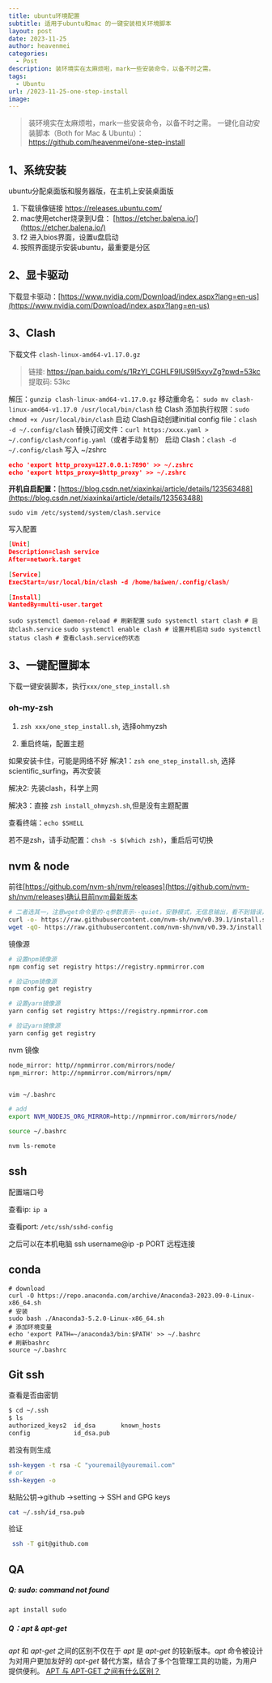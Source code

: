 ```yaml
---
title: ubuntu环境配置
subtitle: 适用于ubuntu和mac 的一键安装相关环境脚本
layout: post
date: 2023-11-25
author: heavenmei
categories:
  - Post
description: 装环境实在太麻烦啦，mark一些安装命令，以备不时之需。
tags:
  - Ubuntu
url: /2023-11-25-one-step-install
image:
---
```



>  装环境实在太麻烦啦，mark一些安装命令，以备不时之需。
>  一键化自动安装脚本（Both for Mac & Ubuntu）： https://github.com/heavenmei/one-step-install
## 1、系统安装

ubuntu分配桌面版和服务器版，在主机上安装桌面版

1. 下载镜像链接 https://releases.ubuntu.com/
2. mac使用etcher烧录到U盘： [https://etcher.balena.io/](https://etcher.balena.io/)
3. f2 进入bios界面，设置u盘启动
4. 按照界面提示安装ubuntu，最重要是分区



## 2、显卡驱动

下载显卡驱动：[https://www.nvidia.com/Download/index.aspx?lang=en-us](https://www.nvidia.com/Download/index.aspx?lang=en-us)



## 3、Clash

下载文件 `clash-linux-amd64-v1.17.0.gz`
> 链接: https://pan.baidu.com/s/1RzYl_CGHLF9IUS9I5xyvZg?pwd=53kc 提取码: 53kc

解压：`gunzip clash-linux-amd64-v1.17.0.gz`
移动重命名： `sudo mv clash-linux-amd64-v1.17.0 /usr/local/bin/clash`
给 Clash 添加执行权限：`sudo chmod +x /usr/local/bin/clash`
启动 Clash自动创建initial config file：`clash -d ~/.config/clash`
替换订阅文件：`curl https:/xxxx.yaml > ~/.config/clash/config.yaml`（或者手动复制）
启动 Clash：`clash -d ~/.config/clash`
写入 ~/zshrc

```json
echo 'export http_proxy=127.0.0.1:7890' >> ~/.zshrc
echo 'export https_proxy=$http_proxy' >> ~/.zshrc
```

**开机自启配置：**[https://blog.csdn.net/xiaxinkai/article/details/123563488](https://blog.csdn.net/xiaxinkai/article/details/123563488)

`sudo vim /etc/systemd/system/clash.service`

写入配置

```json
[Unit]
Description=clash service
After=network.target
 
[Service]
ExecStart=/usr/local/bin/clash -d /home/haiwen/.config/clash/
 
[Install]
WantedBy=multi-user.target
```

`sudo systemctl daemon-reload # 刷新配置` `sudo systemctl start clash # 启动clash.service` `sudo systemctl enable clash # 设置开机启动` `sudo systemctl status clash # 查看clash.service的状态`

## 3、一键配置脚本

下载一键安装脚本，执行`xxx/one_step_install.sh`

### oh-my-zsh

1. `zsh xxx/one_step_install.sh`, 选择ohmyzsh

2. 重启终端，配置主题
    

如果安装卡住，可能是网络不好 解决1：`zsh one_step_install.sh`, 选择scientific_surfing，再次安装

解决2: 先装clash，科学上网

解决3：直接 `zsh install_ohmyzsh.sh`,但是没有主题配置

查看终端：`echo $SHELL`

若不是zsh，请手动配置：`chsh -s $(which zsh)`，重启后可切换

## nvm & node
前往[https://github.com/nvm-sh/nvm/releases](https://github.com/nvm-sh/nvm/releases)确认目前nvm最新版本

```bash
# 二者选其一，注意wget命令里的-q参数表示--quiet，安静模式，无信息输出，看不到错误，也可去掉该参数
curl -o- https://raw.githubusercontent.com/nvm-sh/nvm/v0.39.1/install.sh | bash
wget -qO- https://raw.githubusercontent.com/nvm-sh/nvm/v0.39.3/install.sh | bash

```

 镜像源
```bash
# 设置npm镜像源
npm config set registry https://registry.npmmirror.com

# 验证npm镜像源
npm config get registry

# 设置yarn镜像源
yarn config set registry https://registry.npmmirror.com

# 验证yarn镜像源
yarn config get registry

```

nvm 镜像
```bash
node_mirror: http//npmmirror.com/mirrors/node/ 
npm_mirror: http://npmmirror.com/mirrors/npm/


vim ~/.bashrc

# add
export NVM_NODEJS_ORG_MIRROR=http://npmmirror.com/mirrors/node/

source ~/.bashrc

nvm ls-remote
```


## ssh

配置端口号

查看ip: `ip a`

查看port: `/etc/ssh/sshd-config`

之后可以在本机电脑 ssh username@ip -p PORT 远程连接


## conda
```shell
# download
curl -O https://repo.anaconda.com/archive/Anaconda3-2023.09-0-Linux-x86_64.sh
# 安装
sudo bash ./Anaconda3-5.2.0-Linux-x86_64.sh 
# 添加环境变量 
echo 'export PATH=~/anaconda3/bin:$PATH' >> ~/.bashrc 
# 刷新bashrc
source ~/.bashrc 
```






## Git ssh
查看是否由密钥
```bash
$ cd ~/.ssh
$ ls
authorized_keys2  id_dsa       known_hosts
config            id_dsa.pub
```

若没有则生成
```bash
ssh-keygen -t rsa -C "youremail@youremail.com" 
# or
ssh-keygen -o
```


粘贴公钥->github ->setting -> SSH and GPG keys
```bash
cat ~/.ssh/id_rsa.pub
```


验证
```bash
 ssh -T git@github.com
```


## QA
##### Q: sudo: command not found
`apt install sudo`

##### Q：apt & apt-get
_apt_ 和 _apt-get_ 之间的区别不仅在于 _apt_ 是 _apt-get_ 的较新版本。_apt_ 命令被设计为对用户更加友好的 _apt-get_ 替代方案，结合了多个包管理工具的功能，为用户提供便利。
[APT 与 APT-GET 之间有什么区别？](https://aws.amazon.com/cn/compare/the-difference-between-apt-and-apt-get/)